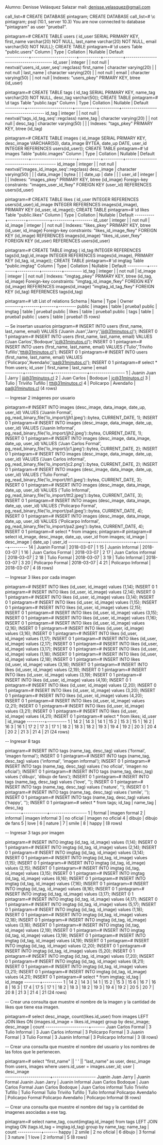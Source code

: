 
Alumno: Denisse Velásquez Salazar
mail: denisse.velasquez@gmail.com


call_list=# CREATE DATABASE pintagram;
CREATE DATABASE
call_list=# \c pintagram;
psql (10.1, server 10.3)
You are now connected to database "pintagram" as user "prueba1".


pintagram=# CREATE TABLE users ( id_user SERIAL PRIMARY KEY, first_name varchar(20) NOT NULL, last_name varchar(20) NOT NULL, email varchar(50) NOT NULL);
CREATE TABLE
pintagram=# \d users
                                        Table "public.users"
   Column   |         Type          | Collation | Nullable |                Default                 
------------+-----------------------+-----------+----------+----------------------------------------
 id_user    | integer               |           | not null | nextval('users_id_user_seq'::regclass)
 first_name | character varying(20) |           | not null | 
 last_name  | character varying(20) |           | not null | 
 email      | character varying(50) |           | not null | 
Indexes:
    "users_pkey" PRIMARY KEY, btree (id_user)


pintagram=# CREATE TABLE tags ( id_tag SERIAL PRIMARY KEY, name_tag varchar(20) NOT NULL, desc_tag varchar(50));
CREATE TABLE
pintagram=# \d tags
                                      Table "public.tags"
  Column  |         Type          | Collation | Nullable |               Default                
----------+-----------------------+-----------+----------+--------------------------------------
 id_tag   | integer               |           | not null | nextval('tags_id_tag_seq'::regclass)
 name_tag | character varying(20) |           | not null | 
 desc_tag | character varying(50) |           |          | 
Indexes:
    "tags_pkey" PRIMARY KEY, btree (id_tag)
    


pintagram=# CREATE TABLE images ( id_image SERIAL PRIMARY KEY, desc_image VARCHAR(50), data_image BYTEA, date_up DATE, user_id INTEGER REFERENCES users(id_user));
CREATE TABLE
pintagram=# \d images
                                        Table "public.images"
   Column   |         Type          | Collation | Nullable |                 Default                  
------------+-----------------------+-----------+----------+------------------------------------------
 id_image   | integer               |           | not null | nextval('images_id_image_seq'::regclass)
 desc_image | character varying(50) |           |          | 
 data_image | bytea                 |           |          | 
 date_up    | date                  |           |          | 
 user_id    | integer               |           |          | 
Indexes:
    "images_pkey" PRIMARY KEY, btree (id_image)
Foreign-key constraints:
    "images_user_id_fkey" FOREIGN KEY (user_id) REFERENCES users(id_user)


pintagram=# CREATE TABLE likes ( id_user INTEGER REFERENCES users(id_user),id_image INTEGER REFERENCES images(id_image), PRIMARY KEY (id_user, id_image));
CREATE TABLE
pintagram=# \d likes
                Table "public.likes"
  Column  |  Type   | Collation | Nullable | Default 
----------+---------+-----------+----------+---------
 id_user  | integer |           | not null | 
 id_image | integer |           | not null | 
Indexes:
    "likes_pkey" PRIMARY KEY, btree (id_user, id_image)
Foreign-key constraints:
    "likes_id_image_fkey" FOREIGN KEY (id_image) REFERENCES images(id_image)
    "likes_id_user_fkey" FOREIGN KEY (id_user) REFERENCES users(id_user)



pintagram=# CREATE TABLE imgtag ( id_tag INTEGER REFERENCES tags(id_tag),id_image INTEGER REFERENCES images(id_image), PRIMARY KEY (id_tag, id_image));
CREATE TABLE
pintagram=# \d imgtag
                Table "public.imgtag"
  Column  |  Type   | Collation | Nullable | Default 
----------+---------+-----------+----------+---------
 id_tag   | integer |           | not null | 
 id_image | integer |           | not null | 
Indexes:
    "imgtag_pkey" PRIMARY KEY, btree (id_tag, id_image)
Foreign-key constraints:
    "imgtag_id_image_fkey" FOREIGN KEY (id_image) REFERENCES images(id_image)
    "imgtag_id_tag_fkey" FOREIGN KEY (id_tag) REFERENCES tags(id_tag)


pintagram=# \dt
         List of relations
 Schema |  Name  | Type  |  Owner  
--------+--------+-------+---------
 public | images | table | prueba1
 public | imgtag | table | prueba1
 public | likes  | table | prueba1
 public | tags   | table | prueba1
 public | users  | table | prueba1
(5 rows)



-- Se insertan usuarios
pintagram=# INSERT INTO users (first_name, last_name, email) VALUES ('Juanin Juan','Jarry','jjj@31minutos.cl');
INSERT 0 1
pintagram=# INSERT INTO users (first_name, last_name, email) VALUES ('Juan Carlos','Bodoque','jc@31minutos.cl');
INSERT 0 1
pintagram=# INSERT INTO users (first_name, last_name, email) VALUES ('Tulio','Triviño Tufillo','ttt@31minutos.cl');
INSERT 0 1
pintagram=# INSERT INTO users (first_name, last_name, email) VALUES ('Policarpo','Avendaño','pa@31minutos.cl');
INSERT 0 1
pintagram=# select * from users;
 id_user | first_name  |    last_name    |      email       
---------+-------------+-----------------+------------------
       1 | Juanin Juan | Jarry           | jjj@31minutos.cl
       2 | Juan Carlos | Bodoque         | jc@31minutos.cl
       3 | Tulio       | Triviño Tufillo | ttt@31minutos.cl
       4 | Policarpo   | Avendaño        | pa@31minutos.cl
(4 rows)


-- Ingresar 2 imágenes por usuario

pintagram=# INSERT INTO images (desc_image, data_image, date_up, user_id) VALUES ('Juanin Formal', pg_read_binary_file('lo_import/jjh1.jpeg')::bytea, CURRENT_DATE, 1);
INSERT 0 1
pintagram=# INSERT INTO images (desc_image, data_image, date_up, user_id) VALUES ('Juanin Informal', pg_read_binary_file('lo_import/jjh2.jpeg')::bytea, CURRENT_DATE, 1);
INSERT 0 1
pintagram=# INSERT INTO images (desc_image, data_image, date_up, user_id) VALUES ('Juan Carlos Formal', pg_read_binary_file('lo_import/jc1.jpeg')::bytea, CURRENT_DATE, 2);
INSERT 0 1
pintagram=# INSERT INTO images (desc_image, data_image, date_up, user_id) VALUES ('Juan Carlos informal', pg_read_binary_file('lo_import/jc2.png')::bytea, CURRENT_DATE, 2);
INSERT 0 1
pintagram=# INSERT INTO images (desc_image, data_image, date_up, user_id) VALUES ('Tulio Formal', pg_read_binary_file('lo_import/ttt1.jpeg')::bytea, CURRENT_DATE, 3);
INSERT 0 1
pintagram=# INSERT INTO images (desc_image, data_image, date_up, user_id) VALUES ('Tulio Informal', pg_read_binary_file('lo_import/ttt2.jpeg')::bytea, CURRENT_DATE, 3);
INSERT 0 1
pintagram=# INSERT INTO images (desc_image, data_image, date_up, user_id) VALUES ('Policarpo Formal', pg_read_binary_file('lo_import/pa1.jpeg')::bytea, CURRENT_DATE, 4);
INSERT 0 1
pintagram=# INSERT INTO images (desc_image, data_image, date_up, user_id) VALUES ('Policarpo Informal', pg_read_binary_file('lo_import/pa2.jpeg')::bytea, CURRENT_DATE, 4);
INSERT 0 1
pintagram=# select * from images;
pintagram=# 
pintagram=# select id_image, desc_image, date_up, user_id from images;
 id_image |      desc_image      |  date_up   | user_id 
----------+----------------------+------------+---------
       14 | Juanin Formal        | 2018-03-07 |       1
       15 | Juanin Informal      | 2018-03-07 |       1
       16 | Juan Carlos Formal   | 2018-03-07 |       2
       17 | Juan Carlos informal | 2018-03-07 |       2
       18 | Tulio Formal         | 2018-03-07 |       3
       19 | Tulio Informal       | 2018-03-07 |       3
       20 | Policarpo Formal     | 2018-03-07 |       4
       21 | Policarpo Informal   | 2018-03-07 |       4
(8 rows)


-- Ingresar 3 likes por cada imagen

pintagram=# INSERT INTO likes (id_user, id_image) values (1,14);
INSERT 0 1
pintagram=# INSERT INTO likes (id_user, id_image) values (2,14);
INSERT 0 1
pintagram=# INSERT INTO likes (id_user, id_image) values (3,14);
INSERT 0 1
pintagram=# INSERT INTO likes (id_user, id_image) values (1,15);
INSERT 0 1
pintagram=# INSERT INTO likes (id_user, id_image) values (2,15);
INSERT 0 1
pintagram=# INSERT INTO likes (id_user, id_image) values (3,15);
INSERT 0 1
pintagram=# INSERT INTO likes (id_user, id_image) values (1,16);
INSERT 0 1
pintagram=# INSERT INTO likes (id_user, id_image) values (2,16);
INSERT 0 1
pintagram=# INSERT INTO likes (id_user, id_image) values (3,16);
INSERT 0 1
pintagram=# INSERT INTO likes (id_user, id_image) values (1,17);
INSERT 0 1
pintagram=# INSERT INTO likes (id_user, id_image) values (2,17);
INSERT 0 1
pintagram=# INSERT INTO likes (id_user, id_image) values (3,17);
INSERT 0 1
pintagram=# INSERT INTO likes (id_user, id_image) values (1,18);
INSERT 0 1
pintagram=# INSERT INTO likes (id_user, id_image) values (2,18);
INSERT 0 1
pintagram=# INSERT INTO likes (id_user, id_image) values (3,18);
INSERT 0 1
pintagram=# INSERT INTO likes (id_user, id_image) values (2,19);
INSERT 0 1
pintagram=# INSERT INTO likes (id_user, id_image) values (3,19);
INSERT 0 1
pintagram=# INSERT INTO likes (id_user, id_image) values (4,19);
INSERT 0 1
pintagram=# INSERT INTO likes (id_user, id_image) values (2,20);
INSERT 0 1
pintagram=# INSERT INTO likes (id_user, id_image) values (3,20);
INSERT 0 1
pintagram=# INSERT INTO likes (id_user, id_image) values (4,20);
INSERT 0 1
pintagram=# INSERT INTO likes (id_user, id_image) values (2,21);
INSERT 0 1
pintagram=# INSERT INTO likes (id_user, id_image) values (3,21);
INSERT 0 1
pintagram=# INSERT INTO likes (id_user, id_image) values (4,21);
INSERT 0 1
pintagram=# select * from likes;
 id_user | id_image 
---------+----------
       1 |       14
       2 |       14
       3 |       14
       1 |       15
       2 |       15
       3 |       15
       1 |       16
       2 |       16
       3 |       16
       1 |       17
       2 |       17
       3 |       17
       1 |       18
       2 |       18
       3 |       18
       2 |       19
       3 |       19
       4 |       19
       2 |       20
       3 |       20
       4 |       20
       2 |       21
       3 |       21
       4 |       21
(24 rows)


-- Ingresar 8 tags

pintagram=# INSERT INTO tags (name_tag, desc_tag) values ('formal', 'imagen formal');
INSERT 0 1
pintagram=# INSERT INTO tags (name_tag, desc_tag) values ('informal', 'imagen informal');
INSERT 0 1
pintagram=# INSERT INTO tags (name_tag, desc_tag) values ('no oficial', 'imagen no oficial');
INSERT 0 1
pintagram=# INSERT INTO tags (name_tag, desc_tag) values ('dibujo', 'dibujo de fans');
INSERT 0 1
pintagram=# INSERT INTO tags (name_tag, desc_tag) values ('love', '');
INSERT 0 1
pintagram=# INSERT INTO tags (name_tag, desc_tag) values ('nature', '');
INSERT 0 1
pintagram=# INSERT INTO tags (name_tag, desc_tag) values ('smile', '');
INSERT 0 1
pintagram=# INSERT INTO tags (name_tag, desc_tag) values ('happy', '');
INSERT 0 1
pintagram=# select * from tags;
 id_tag |  name_tag  |     desc_tag      
--------+------------+-------------------
      1 | formal     | imagen formal
      2 | informal   | imagen informal
      3 | no oficial | imagen no oficial
      4 | dibujo     | dibujo de fans
      5 | love       | 
      6 | nature     | 
      7 | smile      | 
      8 | happy      | 
(8 rows)

-- Ingresar 3 tags por imagen

pintagram=# INSERT INTO imgtag (id_tag, id_image) values (1,14);
INSERT 0 1
pintagram=# INSERT INTO imgtag (id_tag, id_image) values (2,14);
INSERT 0 1
pintagram=# INSERT INTO imgtag (id_tag, id_image) values (3,14);
INSERT 0 1
pintagram=# INSERT INTO imgtag (id_tag, id_image) values (1,15);
INSERT 0 1
pintagram=# INSERT INTO imgtag (id_tag, id_image) values (2,15);
INSERT 0 1
pintagram=# INSERT INTO imgtag (id_tag, id_image) values (3,15);
INSERT 0 1
pintagram=# INSERT INTO imgtag (id_tag, id_image) values (6,16);
INSERT 0 1
pintagram=# INSERT INTO imgtag (id_tag, id_image) values (7,16);
INSERT 0 1
pintagram=# INSERT INTO imgtag (id_tag, id_image) values (8,16);
INSERT 0 1
pintagram=# INSERT INTO imgtag (id_tag, id_image) values (3,17);
INSERT 0 1
pintagram=# INSERT INTO imgtag (id_tag, id_image) values (4,17);
INSERT 0 1
pintagram=# INSERT INTO imgtag (id_tag, id_image) values (5,17);
INSERT 0 1
pintagram=# INSERT INTO imgtag (id_tag, id_image) values (1,18);
INSERT 0 1
pintagram=# INSERT INTO imgtag (id_tag, id_image) values (2,18);
INSERT 0 1
pintagram=# INSERT INTO imgtag (id_tag, id_image) values (3,18);
INSERT 0 1
pintagram=# INSERT INTO imgtag (id_tag, id_image) values (2,19);
INSERT 0 1
pintagram=# INSERT INTO imgtag (id_tag, id_image) values (3,19);
INSERT 0 1
pintagram=# INSERT INTO imgtag (id_tag, id_image) values (4,19);
INSERT 0 1
pintagram=# INSERT INTO imgtag (id_tag, id_image) values (2,20);
INSERT 0 1
pintagram=# INSERT INTO imgtag (id_tag, id_image) values (5,20);
INSERT 0 1
pintagram=# INSERT INTO imgtag (id_tag, id_image) values (7,20);
INSERT 0 1
pintagram=# INSERT INTO imgtag (id_tag, id_image) values (8,21);
INSERT 0 1
pintagram=# INSERT INTO imgtag (id_tag, id_image) values (3,21);
INSERT 0 1
pintagram=# INSERT INTO imgtag (id_tag, id_image) values (4,21);
INSERT 0 1
pintagram=# select * from imgtag;
 id_tag | id_image 
--------+----------
      1 |       14
      2 |       14
      3 |       14
      1 |       15
      2 |       15
      3 |       15
      6 |       16
      7 |       16
      8 |       16
      3 |       17
      4 |       17
      5 |       17
      1 |       18
      2 |       18
      3 |       18
      2 |       19
      3 |       19
      4 |       19
      2 |       20
      5 |       20
      7 |       20
      8 |       21
      3 |       21
      4 |       21
(24 rows)


-- Crear una consulta que muestre el nombre de la imagen y la cantidad de likes que tiene esa imagen.

pintagram=# select desc_image, count(likes.id_user) from images LEFT JOIN likes ON (images.id_image = likes.id_image) group by desc_image;
      desc_image      | count 
----------------------+-------
 Juan Carlos Formal   |     3
 Tulio Informal       |     3
 Juan Carlos informal |     3
 Policarpo Formal     |     3
 Juanin Formal        |     3
 Tulio Formal         |     3
 Juanin Informal      |     3
 Policarpo Informal   |     3
(8 rows)

-- Crear una consulta que muestre el nombre del usuario y los nombres de las fotos que le pertenecen.

pintagram=# select "first_name" || ' ' || "last_name" as user, desc_image from users, images where users.id_user = images.user_id;
         user          |      desc_image      
-----------------------+----------------------
 Juanin Juan Jarry     | Juanin Formal
 Juanin Juan Jarry     | Juanin Informal
 Juan Carlos Bodoque   | Juan Carlos Formal
 Juan Carlos Bodoque   | Juan Carlos informal
 Tulio Triviño Tufillo | Tulio Formal
 Tulio Triviño Tufillo | Tulio Informal
 Policarpo Avendaño    | Policarpo Formal
 Policarpo Avendaño    | Policarpo Informal
(8 rows)


-- Crear una consulta que muestre el nombre del tag y la cantidad de imagenes asociadas a ese tag.

pintagram=# select name_tag, count(imgtag.id_image) from tags LEFT JOIN imgtag ON (tags.id_tag = imgtag.id_tag) group by name_tag;
  name_tag  | count 
------------+-------
 happy      |     2
 smile      |     2
 no oficial |     6
 dibujo     |     3
 formal     |     3
 nature     |     1
 love       |     2
 informal   |     5
(8 rows)
















